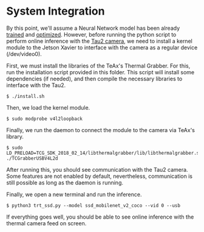 System Integration
====================================

By this point, we'll assume a Neural Network model has been already [trained](../tensorflow_training/) and [optimized](../tensorrt/). However, before running the python script to perform online inference with the [Tau2 camera](../CAD/), we need to install a kernel module to the Jetson Xavier to interface with the camera as a regular device (/dev/video0).

First, we must install the libraries of the TeAx's Thermal Grabber. For this, run the installation script provided in this folder. This script will install some dependencies (if needed), and then compile the necessary libraries to interface with the Tau2. 

```
$ ./install.sh
```

Then, we load the kernel module. 

```
$ sudo modprobe v4l2loopback
```

Finally, we run the daemon to connect the module to the camera via TeAx's library.

```
$ sudo LD_PRELOAD=TCG_SDK_2018_02_14/libthermalgrabber/lib/libthermalgrabber.so ./TCGrabberUSBV4L2d
```

After running this, you should see communication with the Tau2 camera. Some features are not enabled by default, nevertheless, communication is still possible as long as the daemon is running.



Finally, we open a new terminal and run the inference.

```
$ python3 trt_ssd.py --model ssd_mobilenet_v2_coco --vid 0 --usb
```



If everything goes well, you should be able to see online inference with the thermal camera feed on screen.